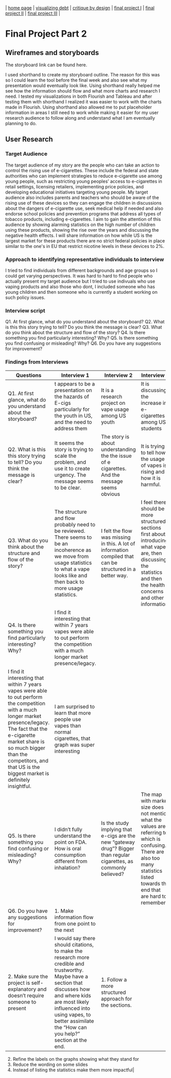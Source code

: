 | [home page](https://cmustudent.github.io/tswd-portfolio-templates/) | [visualizing debt](visualizing-government-debt) | [critique by design](critique-by-design) | [final project I](final-project-part-one) | [final project II](final-project-part-two) | [final project III](final-project-part-three) |

# Final Project Part 2

## Wireframes and storyboards

The storyboard link can be found here. 

I used shorthand to create my storyboard outline. The reason for this was so I could learn the tool before the final week and also see what my presentation would eventually look like. Using shorthand really helped me see how the information should flow and what more charts and research I need. I tested my visualizations in both Flourish and Tableau and after testing them with shorthand I realized it was easier to work with the charts made in Flourish. Using shorthand also allowed me to put placeholder information in areas I still need to work while making it easier for my user research audience to follow along and understand what I am eventually planning to do. 


## User Research 

### Target Audience

The target audience of my story are the people who can take an action to control the rising use of e-cigarettes. These include the federal and state authorities who can implement strategies to reduce e-cigarette use among young people, such as restricting young peoples’ access to e-cigarettes in retail settings, licensing retailers, implementing price policies, and developing educational initiatives targeting young people. My target audience also includes parents and teachers who should be aware of the rising use of these devices so they can engage the children in discussions about the dangers of e-cigarette use, seek medical  help if needed and also endorse school policies and prevention programs that address all types of tobacco products, including e-cigarettes. I aim to gain the attention of this audience by showing alarming statistics on the high number of children using these products, showing the rise over the years and discussing the negative health effects. I will share information on how while US is the largest market for these products there are no strict federal policies in place similar to the one's in EU that restrict nicotine levels in these devices to 2%. 

### Approach to identifying representative individuals to interview

I tried to find individuals from different backgrounds and age groups so I could get varying perspectives. It was hard to hard to find people who actually present my target audience but I tried to use indivuals who use vaping products and also those who dont, I included someone who has young children and then someone who is currently a student working on such policy issues. 


### Interview script
Q1. At first glance, what do you understand about the storyboard?
Q2. What is this this story trying to tell? Do you think the message is clear?
Q3. What do you think about the structure and flow of the story?
Q4. Is there something you find particularly interesting? Why?
Q5. Is there something you find confusing or misleading? Why?
Q6. Do you have any suggestions for improvement?

### Findings from Interviews



| Questions    | Interview 1 | Interview 2 | Interview 3   | 
|--------------|-------------|---------------------|--------|
| Q1. At first glance, what do you understand about the storyboard?        | t appears to be a presentation on the hazards of E-cigs particularly for the youth in US, and the need to address them       | It is a research project on vape usage among US youth         | It is discussing the increase in e-cigarettes among US students     | 
| Q2. What is this this story trying to tell? Do you think the message is clear?      | It seems the story is trying to scale the problem, and use it to create urgency. The message seems to be clear.        | The story is about understanding the the issue of e cigarettes. And the message seems obvious               |It is trying to tell how the usage of vapes is rising and how it is harmful.   | 
| Q3. What do you think about the structure and flow of the story?  | The structure and flow probably need to be reviewed. There seems to be an incoherence as we move from usage statistics to what a vape looks like and then back to more usage statistics.      | I felt the flow was missing in this. A lot of information compiled that can be structured in a better way.          | I feel there should be more structured sections first about introducing what vapes are, then discussing the statistics and then the health concerns and other information.| Blowing bubbles |
| Q4. Is there something you find particularly interesting? Why?  |I find it interesting that within 7 years vapes were able to out perform the competition with a much longer market presence/legacy.       | 
	I find it interesting that within 7 years vapes were able to out perform the competition with a much longer market presence/legacy.	The fact that the e-cigarette market share is so much bigger than the competitors, and that US is the biggest market is definitely insightful.     | 	I am surprised to learn that more people use vapes than normal cigarettes, that graph was super interesting| 
| Q5. Is there something you find confusing or misleading? Why? | I didn’t fully understand the point on FDA. How is oral consumption different from inhalation?  | Is the study implying that e-cigs are the new “gateway drug”? Bigger than regular cigarettes, as commonly believed?        | The map with market size does not mention what the values are referring to which is confusing. There are also too many statistics listed towards the end that are hard to remember|                         
| Q6. Do you have any suggestions for improvement?| 1.	Make information flow from one point to the next
2.	Make sure the project is self-explanatory and doesn’t require someone to present| I would say there should citations, to make the research more credible and trustworthy. Maybe have a section that discusses how and where kids are most likely influenced into using vapes, to better assimilate the “How can you help?” section at the end.        |	1.	Follow a more structured approach for the sections. 
2.	Refine the labels on the graphs showing what they stand for
3.	Reduce the wording on some slides 
4.	Instead of listing the statistics make them more impactful|             









